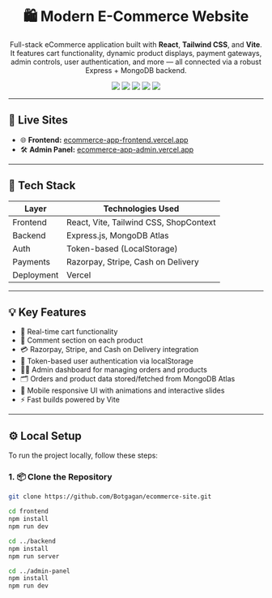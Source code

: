 <h1 align="center">🛍️ Modern E-Commerce Website</h1>

<p align="center">
  Full-stack eCommerce application built with <strong>React</strong>, <strong>Tailwind CSS</strong>, and <strong>Vite</strong>. It features cart functionality, dynamic product displays, payment gateways, admin controls, user authentication, and more — all connected via a robust Express + MongoDB backend.
</p>

<p align="center">
  <img src="https://img.shields.io/badge/React-%2361DAFB.svg?style=flat-square&logo=react&logoColor=white" />
  <img src="https://img.shields.io/badge/TailwindCSS-%2338B2AC.svg?style=flat-square&logo=tailwind-css&logoColor=white" />
  <img src="https://img.shields.io/badge/Vite-646CFF?style=flat-square&logo=vite&logoColor=white" />
  <img src="https://img.shields.io/badge/Express.js-000000?style=flat-square&logo=express&logoColor=white" />
  <img src="https://img.shields.io/badge/MongoDB-47A248?style=flat-square&logo=mongodb&logoColor=white" />
</p>

---

## 🚀 Live Sites

- 🌐 **Frontend:** [ecommerce-app-frontend.vercel.app](https://ecommerce-app-frontend-psvbmxpwo.vercel.app)  
- 🛠️ **Admin Panel:** [ecommerce-app-admin.vercel.app](https://ecommerce-app-admin-8rh8rcra1.vercel.app)

---

## 🧰 Tech Stack

| Layer        | Technologies Used                         |
|--------------|--------------------------------------------|
| Frontend     | React, Vite, Tailwind CSS, ShopContext     |
| Backend      | Express.js, MongoDB Atlas                  |
| Auth         | Token-based (LocalStorage)                 |
| Payments     | Razorpay, Stripe, Cash on Delivery         |
| Deployment   | Vercel                                     |

---

## 💡 Key Features

- 🛒 Real-time cart functionality  
- 💬 Comment section on each product  
- 💳 Razorpay, Stripe, and Cash on Delivery integration  
- 🔐 Token-based user authentication via localStorage  
- 🧑‍💼 Admin dashboard for managing orders and products  
- 🗂️ Orders and product data stored/fetched from MongoDB Atlas  
- 📱 Mobile responsive UI with animations and interactive slides  
- ⚡ Fast builds powered by Vite  

---

## ⚙️ Local Setup

To run the project locally, follow these steps:

### 1. 📦 Clone the Repository

```bash
git clone https://github.com/Botgagan/ecommerce-site.git

cd frontend
npm install
npm run dev

cd ../backend
npm install
npm run server

cd ../admin-panel
npm install
npm run dev


